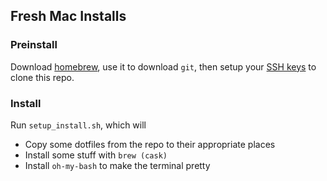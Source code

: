 ## Fresh Mac Installs
### Preinstall
Download [homebrew](https://brew.sh), use it to download `git`, then setup your [SSH keys](https://docs.github.com/en/authentication/connecting-to-github-with-ssh/generating-a-new-ssh-key-and-adding-it-to-the-ssh-agent) to clone this repo.

### Install
Run `setup_install.sh`, which will
- Copy some dotfiles from the repo to their appropriate places
- Install some stuff with `brew (cask)`
- Install `oh-my-bash` to make the terminal pretty

